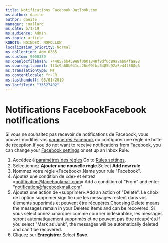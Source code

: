 ```yaml
---
title: Notifications Facebook Outlook.com
ms.author: daeite
author: daeite
manager: joallard
ms.date: 5/1/19
ms.audience: Admin
ms.topic: article
ROBOTS: NOINDEX, NOFOLLOW
localization_priority: Normal
ms.collection: Adm_O365
ms.custom: 9000339
ms.openlocfilehash: 744857bb459e8f0b01848f9df0c89a2eb84faa88
ms.sourcegitcommit: 1f3c9a60b041cc26c09fbc6485b92a8e44f500d6
ms.translationtype: MT
ms.contentlocale: fr-FR
ms.lasthandoff: 05/01/2019
ms.locfileid: "33527402"
---
```

# <a name="facebook-notifications"></a><span data-ttu-id="c4647-102">Notifications Facebook</span><span class="sxs-lookup"><span data-stu-id="c4647-102">Facebook notifications</span></span>

<span data-ttu-id="c4647-103">Si vous ne souhaitez pas recevoir de notifications de Facebook, vous pouvez modifier vos [paramètres Facebook](https://www.facebook.com/settings?tab=notifications) ou configurer une règle de boîte de réception.</span><span class="sxs-lookup"><span data-stu-id="c4647-103">If you do not want to receive notifications from Facebook, you can change your [Facebook settings](https://www.facebook.com/settings?tab=notifications) or set up an Inbox Rule.</span></span>

1. <span data-ttu-id="c4647-104">Accédez à [paramètres des règles](https://outlook.live.com/mail/options/mail/rules/inboxRules).</span><span class="sxs-lookup"><span data-stu-id="c4647-104">Go to [Rules settings](https://outlook.live.com/mail/options/mail/rules/inboxRules).</span></span>
1. <span data-ttu-id="c4647-105">Sélectionnez **Ajouter une nouvelle règle**.</span><span class="sxs-lookup"><span data-stu-id="c4647-105">Select **Add new rule**.</span></span>
1. <span data-ttu-id="c4647-106">Nommez votre règle «Facebook».</span><span class="sxs-lookup"><span data-stu-id="c4647-106">Name your rule "Facebook".</span></span>
1. <span data-ttu-id="c4647-107">Ajoutez une condition de «de» et entrez «notification@facebookmail.com».</span><span class="sxs-lookup"><span data-stu-id="c4647-107">Add a condition of "From" and enter "notification@facebookmail.com"</span></span>
1. <span data-ttu-id="c4647-108">Ajoutez une action de «supprimer».</span><span class="sxs-lookup"><span data-stu-id="c4647-108">Add an action of "Delete".</span></span> <span data-ttu-id="c4647-109">Le choix de l’option supprimer signifie que les messages restent dans vos éléments supprimés et peuvent être récupérés.</span><span class="sxs-lookup"><span data-stu-id="c4647-109">Choosing Delete means the messages remain in your Deleted Items and can be recovered.</span></span> <span data-ttu-id="c4647-110">Si vous sélectionnez «marquer comme courrier indésirable», les messages seront automatiquement supprimés et ne peuvent pas être récupérés.</span><span class="sxs-lookup"><span data-stu-id="c4647-110">If you select "Mark as Junk", the messages will be automatically deleted and can't be recovered.</span></span>
1. <span data-ttu-id="c4647-111">Cliquez sur **Enregistrer**.</span><span class="sxs-lookup"><span data-stu-id="c4647-111">Select **Save**.</span></span>